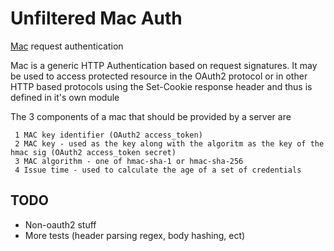 # Unfiltered Mac Auth

[Mac](http://tools.ietf.org/html/draft-hammer-oauth-v2-mac-token-05) request authentication

Mac is a generic HTTP Authentication based on request signatures. It may be used to access protected resource in the OAuth2 protocol
or in other HTTP based protocols using the Set-Cookie response header and thus is defined in it's own module

The 3 components of a mac that should be provided by a server are

     1 MAC key identifier (OAuth2 access_token)
     2 MAC key - used as the key along with the algoritm as the key of the hmac sig (OAuth2 access_token secret)
     3 MAC algorithm - one of hmac-sha-1 or hmac-sha-256
     4 Issue time - used to calculate the age of a set of credentials


## TODO

  * Non-oauth2 stuff
  * More tests (header parsing regex, body hashing, ect)
